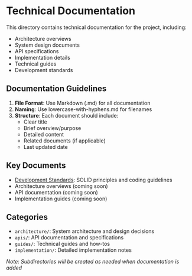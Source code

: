 # Technical Documentation

This directory contains technical documentation for the project, including:

- Architecture overviews
- System design documents
- API specifications
- Implementation details
- Technical guides
- Development standards

## Documentation Guidelines

1. **File Format**: Use Markdown (.md) for all documentation
2. **Naming**: Use lowercase-with-hyphens.md for filenames
3. **Structure**: Each document should include:
   - Clear title
   - Brief overview/purpose
   - Detailed content
   - Related documents (if applicable)
   - Last updated date

## Key Documents

- [Development Standards](development-standards.md): SOLID principles and coding guidelines
- Architecture overviews (coming soon)
- API documentation (coming soon)
- Implementation guides (coming soon)

## Categories

- `architecture/`: System architecture and design decisions
- `apis/`: API documentation and specifications
- `guides/`: Technical guides and how-tos
- `implementation/`: Detailed implementation notes

*Note: Subdirectories will be created as needed when documentation is added* 
